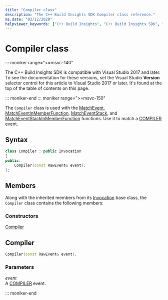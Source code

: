 ```yaml
---
title: "Compiler class"
description: "The C++ Build Insights SDK Compiler class reference."
ms.date: "02/12/2020"
helpviewer_keywords: ["C++ Build Insights", "C++ Build Insights SDK", "Compiler", "throughput analysis", "build time analysis", "vcperf.exe"]
---
```

# Compiler class

::: moniker range="<=msvc-140"

The C++ Build Insights SDK is compatible with Visual Studio 2017 and later. To see the documentation for these versions, set the Visual Studio **Version** selector control for this article to Visual Studio 2017 or later. It's found at the top of the table of contents on this page.

::: moniker-end
::: moniker range=">=msvc-150"

The `Compiler` class is used with the [MatchEvent](../functions/match-event.md), [MatchEventInMemberFunction](../functions/match-event-in-member-function.md), [MatchEventStack](../functions/match-event-stack.md), and [MatchEventStackInMemberFunction](../functions/match-event-stack-in-member-function.md) functions. Use it to match a [COMPILER](../event-table.md#compiler) event.

## Syntax

```cpp
class Compiler : public Invocation
{
public:
    Compiler(const RawEvent& event);
};
```

## Members

Along with the inherited members from its [Invocation](invocation.md) base class, the `Compiler` class contains the following members:

### Constructors

[Compiler](#compiler)

## <a name="compiler"></a> Compiler

```cpp
Compiler(const RawEvent& event);
```

### Parameters

*event*\
A [COMPILER](../event-table.md#compiler) event.

::: moniker-end

